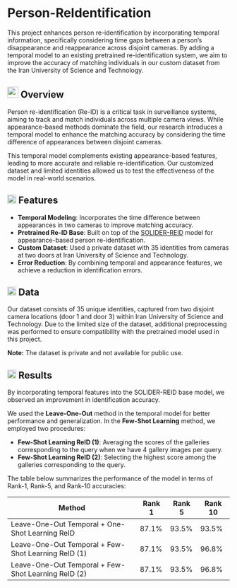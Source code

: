 # Person-ReIdentification
This project enhances person re-identification by incorporating temporal information, specifically considering time gaps between a person’s disappearance and reappearance across disjoint cameras. By adding a temporal model to an existing pretrained re-identification system, we aim to improve the accuracy of matching individuals in our custom dataset from the Iran University of Science and Technology.

## <img width="25" height="25" src="https://img.icons8.com/dotty/80/41b883/overview-pages-2.png" alt="overview-pages-2"/> Overview
Person re-identification (Re-ID) is a critical task in surveillance systems, aiming to track and match individuals across multiple camera views. While appearance-based methods dominate the field, our research introduces a temporal model to enhance the matching accuracy by considering the time difference of appearances between disjoint cameras.

This temporal model complements existing appearance-based features, leading to more accurate and reliable re-identification. Our customized dataset and limited identities allowed us to test the effectiveness of the model in real-world scenarios.

## <img width="20" height="20" src="https://img.icons8.com/ios/50/41b883/features-list.png" alt="features-list"/> Features
- **Temporal Modeling**: Incorporates the time difference between appearances in two cameras to improve matching accuracy.
- **Pretrained Re-ID Base**: Built on top of the [SOLIDER-REID](https://github.com/tinyvision/SOLIDER-REID) model for appearance-based person re-identification.
- **Custom Dataset**: Used a private dataset with 35 identities from cameras at two doors at Iran University of Science and Technology.
- **Error Reduction**: By combining temporal and appearance features, we achieve a reduction in identification errors.

## <img width="20" height="20" src="https://img.icons8.com/ios/50/41b883/database-options.png" alt="database-options"/> Data 
Our dataset consists of 35 unique identities, captured from two disjoint camera locations (door 1 and door 3) within Iran University of Science and Technology. Due to the limited size of the dataset, additional preprocessing was performed to ensure compatibility with the pretrained model used in this project.

**Note:** The dataset is private and not available for public use.

## <img width="20" height="20" src="https://img.icons8.com/ios/50/test-passed--v1.png" alt="test-passed--v1"/> Results
By incorporating temporal features into the SOLIDER-REID base model, we observed an improvement in identification accuracy.

We used the **Leave-One-Out** method in the temporal model for better performance and generalization. In the **Few-Shot Learning** method, we employed two procedures: 
- **Few-Shot Learning ReID (1)**: Averaging the scores of the galleries corresponding to the query when we have 4 gallery images per query.
- **Few-Shot Learning ReID (2)**: Selecting the highest score among the galleries corresponding to the query.

The table below summarizes the performance of the model in terms of Rank-1, Rank-5, and Rank-10 accuracies:

| Method                                                    | Rank 1 | Rank 5 | Rank 10 |
|-----------------------------------------------------------|--------|--------|---------|
| Leave-One-Out Temporal + One-Shot Learning ReID            | 87.1%  | 93.5%  | 93.5%   |
| Leave-One-Out Temporal + Few-Shot Learning ReID (1)        | 87.1%  | 93.5%  | 96.8%   |
| Leave-One-Out Temporal + Few-Shot Learning ReID (2)        | 87.1%  | 93.5%  | 96.8%   |
